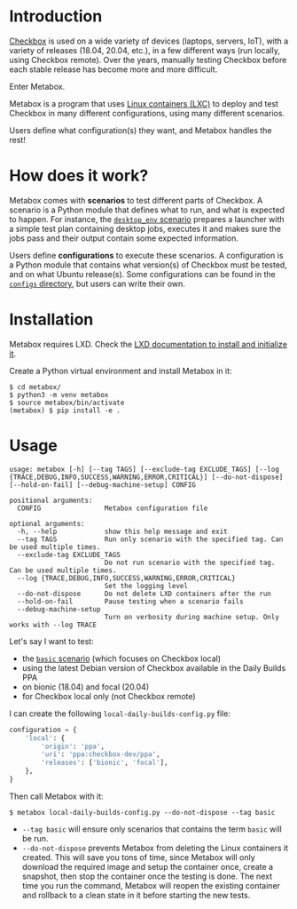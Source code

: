 # Introduction

[Checkbox] is used on a wide variety of devices (laptops, servers, IoT), with a
variety of releases (18.04, 20.04, etc.), in a few different ways (run locally,
using Checkbox remote). Over the years, manually testing Checkbox before each
stable release has become more and more difficult.

Enter Metabox.

Metabox is a program that uses [Linux containers (LXC)] to deploy and test
Checkbox in many different configurations, using many different scenarios.

Users define what configuration(s) they want, and Metabox handles the rest!

# How does it work?

Metabox comes with **scenarios** to test different parts of Checkbox. A
scenario is a Python module that defines what to run, and what is expected to
happen. For instance, the [`desktop_env` scenario] prepares a launcher with a
simple test plan containing desktop jobs, executes it and makes sure the jobs
pass and their output contain some expected information.

Users define **configurations** to execute these scenarios. A configuration is
a Python module that contains what version(s) of Checkbox must be tested, and
on what Ubuntu release(s). Some configurations can be found in the [`configs`
directory], but users can write their own.

# Installation

Metabox requires LXD. Check the [LXD documentation to install and initialize
it].

Create a Python virtual environment and install Metabox in it:

```shell
$ cd metabox/
$ python3 -m venv metabox
$ source metabox/bin/activate
(metabox) $ pip install -e .
```

# Usage

```
usage: metabox [-h] [--tag TAGS] [--exclude-tag EXCLUDE_TAGS] [--log {TRACE,DEBUG,INFO,SUCCESS,WARNING,ERROR,CRITICAL}] [--do-not-dispose] [--hold-on-fail] [--debug-machine-setup] CONFIG

positional arguments:
  CONFIG                Metabox configuration file

optional arguments:
  -h, --help            show this help message and exit
  --tag TAGS            Run only scenario with the specified tag. Can be used multiple times.
  --exclude-tag EXCLUDE_TAGS
                        Do not run scenario with the specified tag. Can be used multiple times.
  --log {TRACE,DEBUG,INFO,SUCCESS,WARNING,ERROR,CRITICAL}
                        Set the logging level
  --do-not-dispose      Do not delete LXD containers after the run
  --hold-on-fail        Pause testing when a scenario fails
  --debug-machine-setup
                        Turn on verbosity during machine setup. Only works with --log TRACE
```

Let's say I want to test:

- the [`basic` scenario] (which focuses on Checkbox local)
- using the latest Debian version of Checkbox available in the Daily Builds PPA
- on bionic (18.04) and focal (20.04)
- for Checkbox local only (not Checkbox remote)

I can create the following `local-daily-builds-config.py` file:

```python
configuration = {
    'local': {
        'origin': 'ppa',
        'uri': 'ppa:checkbox-dev/ppa',
        'releases': ['bionic', 'focal'],
    },
}
```

Then call Metabox with it:

```
$ metabox local-daily-builds-config.py --do-not-dispose --tag basic
```

- `--tag basic` will ensure only scenarios that contains the term `basic` will
be run.
- `--do-not-dispose` prevents Metabox from deleting the Linux containers it
created. This will save you tons of time, since Metabox will only download the
required image and setup the container once, create a snapshot, then stop the
container once the testing is done. The next time you run the command, Metabox
will reopen the existing container and rollback to a clean state in it before
starting the new tests.

[Checkbox]: https://checkbox.readthedocs.io/
[Linux containers (LXC)]: https://linuxcontainers.org/
[`desktop_env` scenario]: ./metabox/scenarios/desktop_env/
[`basic` scenario]: ./metabox/scenarios/basic/
[`configs` directory]: ./configs/
[LXD documentation to install and initialize it]: https://linuxcontainers.org/lxd/getting-started-cli/
